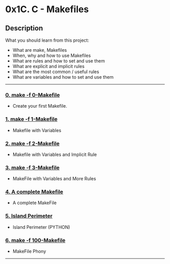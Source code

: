 # 0x1C. C - Makefiles

## Description
What you should learn from this project:

* What are make, Makefiles
* When, why and how to use Makefiles
* What are rules and how to set and use them
* What are explicit and implicit rules
* What are the most common / useful rules
* What are variables and how to set and use them

---

### [0. make -f 0-Makefile](./0-Makefile)
* Create your first Makefile.


### [1. make -f 1-Makefile](./1-Makefile)
* Makefile with Variables


### [2. make -f 2-Makefile](./2-Makefile)
* Makefile with Variables and Implicit Rule


### [3. make -f 3-Makefile](./3-Makefile)
* MakeFile with Variables and More Rules


### [4. A complete Makefile](./4-Makefile)
* A complete MakeFile


### [5. Island Perimeter](./5-island_perimeter.py)
* Island Perimeter (PYTHON)


### [6. make -f 100-Makefile](./100-Makefile)
* MakeFile Phony

---
